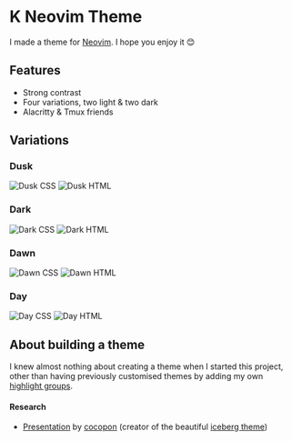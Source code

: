 # K Neovim Theme

I made a theme for [Neovim](https://github.com/neovim/neovim). I hope you enjoy it 😊

## Features

- Strong contrast
- Four variations, two light & two dark
- Alacritty & Tmux friends

## Variations

### Dusk

![Dusk CSS](https://github.com/simonward87/k.nvim/blob/assets/dusk-css.jpg)
![Dusk HTML](https://github.com/simonward87/k.nvim/blob/assets/dusk-html.jpg)

### Dark

![Dark CSS](https://github.com/simonward87/k.nvim/blob/assets/dark-css.jpg)
![Dark HTML](https://github.com/simonward87/k.nvim/blob/assets/dark-html.jpg)

### Dawn

![Dawn CSS](https://github.com/simonward87/k.nvim/blob/assets/dawn-css.jpg)
![Dawn HTML](https://github.com/simonward87/k.nvim/blob/assets/dawn-html.jpg)

### Day

![Day CSS](https://github.com/simonward87/k.nvim/blob/assets/day-css.jpg)
![Day HTML](https://github.com/simonward87/k.nvim/blob/assets/day-html.jpg)

## About building a theme

I knew almost nothing about creating a theme when I started this project, other than having previously customised
themes by adding my own 
[highlight groups](https://neovim.io/doc/user/syntax.html#highlight-groups).

#### Research

- [Presentation](https://speakerdeck.com/cocopon/creating-your-lovely-color-scheme)
  by [cocopon](https://github.com/cocopon) (creator of the beautiful
  [iceberg theme](https://github.com/cocopon/iceberg.vim))

